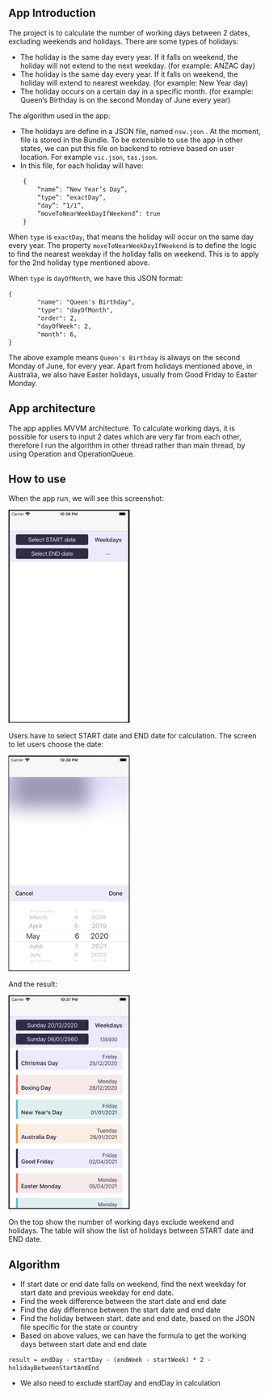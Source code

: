 ## App Introduction
The project is to calculate the number of working days between 2 dates, excluding weekends and holidays.
There are some types of holidays:
* The holiday is the same day every year. If it falls on weekend, the holiday will not extend to the next weekday. (for example: ANZAC day)
* The holiday is the same day every year. If it falls on weekend, the holiday will extend to nearest weekday. (for example: New Year day)
* The holiday occurs on a certain day in a specific month. (for example: Queen’s Birthday is on the second Monday of June every year)

The algorithm used in the app:
- The holidays are define in a JSON file, named `nsw.json` . At the moment, file is stored in the Bundle. To be extensible to use the app in other states, we can put this file on backend to retrieve based on user location. For example `vic.json`, `tas.json`.
- In this file, for each holiday will have:
```
    {
        “name”: “New Year’s Day”,
        “type”: “exactDay”,
        “day”: “1/1”,
        “moveToNearWeekDayIfWeekend”: true
    }
```
When `type` is `exactDay`, that means the holiday will occur on the same day every year. The property `moveToNearWeekDayIfWeekend` is to define the logic to find the nearest weekday if the holiday falls on weekend. This is to apply for the 2nd holiday type mentioned above.

When `type` is `dayOfMonth`, we have this JSON format:
```
{
        "name": "Queen's Birthday",
        "type": "dayOfMonth",
        "order": 2,
        "dayOfWeek": 2,
        "month": 6,
}
```
The above example means `Queen's Birthday` is always on the second Monday of June, for every year.
Apart from holidays mentioned above, in Australia, we also have Easter holidays, usually from Good Friday to Easter Monday.

## App architecture

The app applies MVVM architecture. To calculate working days, it is possible for users to input 2 dates which are very far from each other, therefore I run the algorithm in other thread rather than main thread, by using Operation and OperationQueue.

## How to use

When the app run, we will see this screenshot:

<img src="screenshot/first.png" width="240"/>

Users have to select START date and END date for calculation. The screen to let users choose the date:

<img src="screenshot/select-date.png" width="240"/>

And the result:

<img src="screenshot/result.png" width="240"/>

On the top show the number of working days exclude weekend and holidays. The table will show the list of holidays between START date and END date.

## Algorithm

- If start date or end date falls on weekend, find the next weekday for start date and previous weekday for end date.
- Find the week difference between the start date and end date
- Find the day difference between the start date and end date
- Find the holiday between start. date and end date, based on the JSON file specific for the state or country
- Based on above values, we can have the formula to get the working days between start date and end date
```
result = endDay - startDay - (endWeek - startWeek) * 2 - holidayBetweenStartAndEnd
```
- We also need to exclude startDay and endDay in calculation
